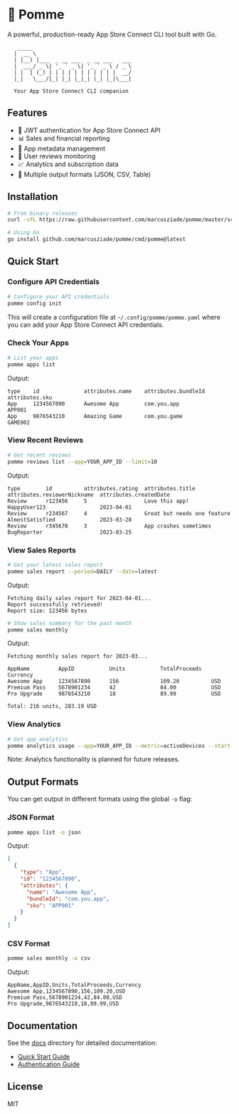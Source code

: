 # 🍎 Pomme

A powerful, production-ready App Store Connect CLI tool built with Go.

```
   _____                              
  |  __ \                             
  | |__) |___  _ __ ___  _ __ ___   ___ 
  |  ___/ _ \| '_ ` _ \| '_ ` _ \ / _ \
  | |  | (_) | | | | | | | | | | |  __/
  |_|   \___/|_| |_| |_|_| |_| |_|\___|
                                     
  Your App Store Connect CLI companion
```

## Features

- 🔐 JWT authentication for App Store Connect API
- 📊 Sales and financial reporting
- 📱 App metadata management
- 💬 User reviews monitoring
- 📈 Analytics and subscription data
- 🔄 Multiple output formats (JSON, CSV, Table)

## Installation

```bash
# From binary releases
curl -sfL https://raw.githubusercontent.com/marcusziade/pomme/master/scripts/install.sh | bash

# Using Go
go install github.com/marcusziade/pomme/cmd/pomme@latest
```

## Quick Start

### Configure API Credentials

```bash
# Configure your API credentials
pomme config init
```

This will create a configuration file at `~/.config/pomme/pomme.yaml` where you can add your App Store Connect API credentials.

### Check Your Apps

```bash
# List your apps
pomme apps list
```

Output:
```
type    id              attributes.name    attributes.bundleId   attributes.sku
App     1234567890      Awesome App        com.you.app           APP001
App     9876543210      Amazing Game       com.you.game          GAME002
```

### View Recent Reviews

```bash
# Get recent reviews
pomme reviews list --app=YOUR_APP_ID --limit=10
```

Output:
```
type        id          attributes.rating  attributes.title                  attributes.reviewerNickname  attributes.createdDate
Review      r123456     5                  Love this app!                    HappyUser123                 2023-04-01
Review      r234567     4                  Great but needs one feature       AlmostSatisfied              2023-03-28
Review      r345678     3                  App crashes sometimes             BugReporter                  2023-03-25
```

### View Sales Reports

```bash
# Get your latest sales report
pomme sales report --period=DAILY --date=latest
```

Output:
```
Fetching daily sales report for 2023-04-01...
Report successfully retrieved!
Report size: 123456 bytes
```

```bash
# Show sales summary for the past month
pomme sales monthly
```

Output:
```
Fetching monthly sales report for 2023-03...

AppName         AppID           Units           TotalProceeds   Currency
Awesome App     1234567890      156             109.20          USD  
Premium Pass    5678901234      42              84.00           USD
Pro Upgrade     9876543210      18              89.99           USD

Total: 216 units, 283.19 USD
```

### View Analytics

```bash
# Get app analytics
pomme analytics usage --app=YOUR_APP_ID --metric=activeDevices --start-date=2023-01-01 --end-date=2023-01-31
```

Note: Analytics functionality is planned for future releases.

## Output Formats

You can get output in different formats using the global `-o` flag:

### JSON Format

```bash
pomme apps list -o json
```

Output:
```json
[
  {
    "type": "App",
    "id": "1234567890",
    "attributes": {
      "name": "Awesome App",
      "bundleId": "com.you.app",
      "sku": "APP001"
    }
  }
]
```

### CSV Format

```bash
pomme sales monthly -o csv
```

Output:
```
AppName,AppID,Units,TotalProceeds,Currency
Awesome App,1234567890,156,109.20,USD
Premium Pass,5678901234,42,84.00,USD
Pro Upgrade,9876543210,18,89.99,USD
```

## Documentation

See the [docs](./docs) directory for detailed documentation:

- [Quick Start Guide](./docs/quick-start.md)
- [Authentication Guide](./docs/authentication.md)

## License

MIT